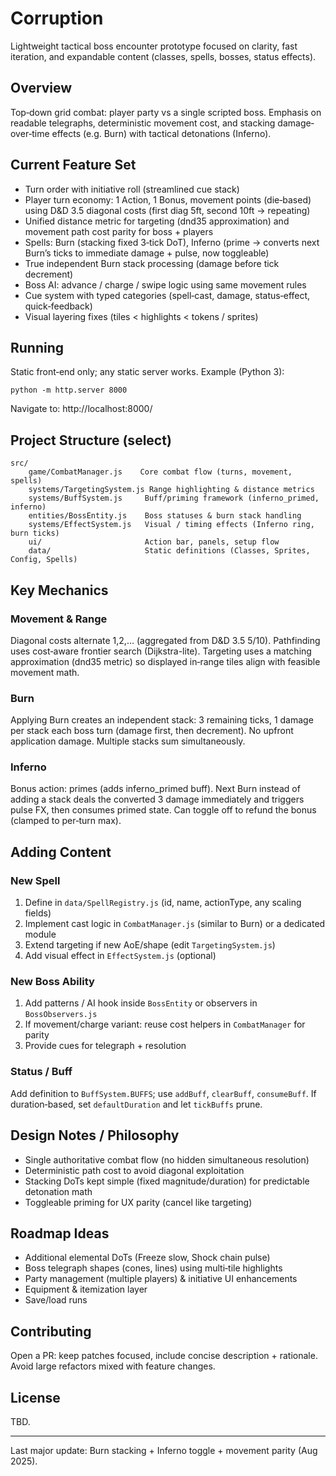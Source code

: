 # Corruption

Lightweight tactical boss encounter prototype focused on clarity, fast iteration, and expandable content (classes, spells, bosses, status effects).

## Overview
Top‑down grid combat: player party vs a single scripted boss. Emphasis on readable telegraphs, deterministic movement cost, and stacking damage‐over‑time effects (e.g. Burn) with tactical detonations (Inferno).

## Current Feature Set
- Turn order with initiative roll (streamlined cue stack)
- Player turn economy: 1 Action, 1 Bonus, movement points (die‑based) using D&D 3.5 diagonal costs (first diag 5ft, second 10ft → repeating)
- Unified distance metric for targeting (dnd35 approximation) and movement path cost parity for boss + players
- Spells: Burn (stacking fixed 3‑tick DoT), Inferno (prime → converts next Burn’s ticks to immediate damage + pulse, now toggleable)
- True independent Burn stack processing (damage before tick decrement)
- Boss AI: advance / charge / swipe logic using same movement rules
- Cue system with typed categories (spell‑cast, damage, status‑effect, quick‑feedback)
- Visual layering fixes (tiles < highlights < tokens / sprites)

## Running
Static front‑end only; any static server works. Example (Python 3):
```
python -m http.server 8000
```
Navigate to: http://localhost:8000/

## Project Structure (select)
```
src/
	game/CombatManager.js    Core combat flow (turns, movement, spells)
	systems/TargetingSystem.js Range highlighting & distance metrics
	systems/BuffSystem.js     Buff/priming framework (inferno_primed, inferno)
	entities/BossEntity.js    Boss statuses & burn stack handling
	systems/EffectSystem.js   Visual / timing effects (Inferno ring, burn ticks)
	ui/                       Action bar, panels, setup flow
	data/                     Static definitions (Classes, Sprites, Config, Spells)
```

## Key Mechanics
### Movement & Range
Diagonal costs alternate 1,2,… (aggregated from D&D 3.5 5/10). Pathfinding uses cost‑aware frontier search (Dijkstra-lite). Targeting uses a matching approximation (dnd35 metric) so displayed in‑range tiles align with feasible movement math.

### Burn
Applying Burn creates an independent stack: 3 remaining ticks, 1 damage per stack each boss turn (damage first, then decrement). No upfront application damage. Multiple stacks sum simultaneously.

### Inferno
Bonus action: primes (adds inferno_primed buff). Next Burn instead of adding a stack deals the converted 3 damage immediately and triggers pulse FX, then consumes primed state. Can toggle off to refund the bonus (clamped to per‑turn max).

## Adding Content
### New Spell
1. Define in `data/SpellRegistry.js` (id, name, actionType, any scaling fields)
2. Implement cast logic in `CombatManager.js` (similar to Burn) or a dedicated module
3. Extend targeting if new AoE/shape (edit `TargetingSystem.js`)
4. Add visual effect in `EffectSystem.js` (optional)

### New Boss Ability
1. Add patterns / AI hook inside `BossEntity` or observers in `BossObservers.js`
2. If movement/charge variant: reuse cost helpers in `CombatManager` for parity
3. Provide cues for telegraph + resolution

### Status / Buff
Add definition to `BuffSystem.BUFFS`; use `addBuff`, `clearBuff`, `consumeBuff`. If duration‑based, set `defaultDuration` and let `tickBuffs` prune.

## Design Notes / Philosophy
- Single authoritative combat flow (no hidden simultaneous resolution)
- Deterministic path cost to avoid diagonal exploitation
- Stacking DoTs kept simple (fixed magnitude/duration) for predictable detonation math
- Toggleable priming for UX parity (cancel like targeting)

## Roadmap Ideas
- Additional elemental DoTs (Freeze slow, Shock chain pulse)
- Boss telegraph shapes (cones, lines) using multi‑tile highlights
- Party management (multiple players) & initiative UI enhancements
- Equipment & itemization layer
- Save/load runs

## Contributing
Open a PR: keep patches focused, include concise description + rationale. Avoid large refactors mixed with feature changes.

## License
TBD.

---
Last major update: Burn stacking + Inferno toggle + movement parity (Aug 2025).

